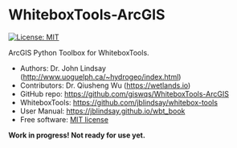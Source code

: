 # WhiteboxTools-ArcGIS

[![License: MIT](https://img.shields.io/badge/License-MIT-yellow.svg)](https://opensource.org/licenses/MIT)

ArcGIS Python Toolbox for WhiteboxTools.

* Authors: Dr. John Lindsay (<http://www.uoguelph.ca/~hydrogeo/index.html>)
* Contributors: Dr. Qiusheng Wu (<https://wetlands.io>)
* GitHub repo: <https://github.com/giswqs/WhiteboxTools-ArcGIS>
* WhiteboxTools: <https://github.com/jblindsay/whitebox-tools>
* User Manual: <https://jblindsay.github.io/wbt_book>
* Free software: [MIT license](https://opensource.org/licenses/MIT)

**Work in progress! Not ready for use yet.**